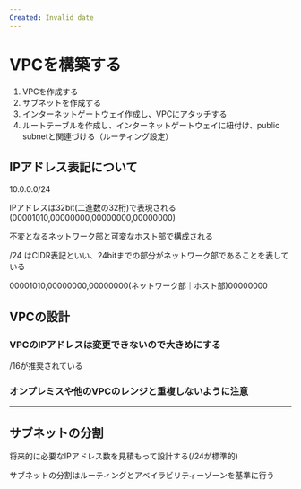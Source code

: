 ```yaml
---
Created: Invalid date
---
```

  

# VPCを構築する

1. VPCを作成する
2. サブネットを作成する
3. インターネットゲートウェイ作成し、VPCにアタッチする
4. ルートテーブルを作成し、インターネットゲートウェイに紐付け、public subnetと関連づける（ルーティング設定）

## IPアドレス表記について

10.0.0.0/24

IPアドレスは32bit(二進数の32桁)で表現される(00001010,00000000,00000000,00000000)

不変となるネットワーク部と可変なホスト部で構成される

/24 はCIDR表記といい、24bitまでの部分がネットワーク部であることを表している

00001010,00000000,00000000(ネットワーク部｜ホスト部)00000000

## VPCの設計

### VPCのIPアドレスは変更できないので大きめにする

/16が推奨されている

### オンプレミスや他のVPCのレンジと重複しないように注意

  

---

## サブネットの分割

将来的に必要なIPアドレス数を見積もって設計する(/24が標準的)

サブネットの分割はルーティングとアベイラビリティーゾーンを基準に行う